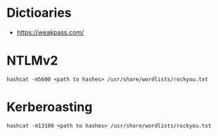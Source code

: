 # Dictioaries
- https://weakpass.com/

# NTLMv2
```console
hashcat -m5600 <path to hashes> /usr/share/wordlists/rockyou.txt 
```

# Kerberoasting
```console
hashcat -m13100 <path to hashes> /usr/share/wordlists/rockyou.txt
```

